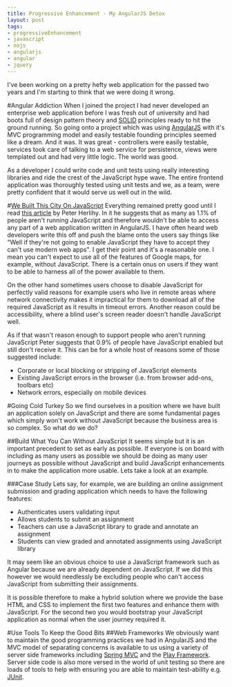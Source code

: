 ```yaml
---
title: Progressive Enhancement - My AngularJS Detox
layout: post 
tags:
- progressiveEnhancement
- javascript
- nojs 
- angularjs 
- angular
- jquery
--- 
```

I've been working on a pretty hefty web application for the passed two years
and I'm starting to think that we were doing it wrong.

#Angular Addiction
When I joined the project I had never developed an enterprise web application
before I was fresh out of university and had boots full of design pattern theory
and [SOLID](http://en.wikipedia.org/wiki/SOLID_%28object-oriented_design%29)
principles ready to hit the ground running. So going onto a project which was 
using [AngularJS]("https://angularjs.org")
with it's MVC programming model and easily testable founding principles seemed like
a dream. And it was. It was great - controllers were easily testable, services took
care of talking to a web service for persistence, views were templated out and had
very little logic. The world was good.

As a developer I could write code and unit tests using really interesting libraries
and ride the crest of the JavaScript hype wave. The entire frontend application was
thoroughly tested using unit tests and we, as a team, were pretty confident that 
it would serve us well out in the wild. 

#[We Built This City On JavaScript](https://www.youtube.com/watch?v=K1b8AhIsSYQ)
Everything remained pretty good until I read 
[this article](https://gds.blog.gov.uk/2013/10/21/how-many-people-are-missing-out-on-javascript-enhancement/) 
by Peter Herlihy. In it he suggests that as many as 1.1% of people aren't running
JavaScript and therefore wouldn't be able to access any part of a web application written
in AngularJS. I have often heard web developers write this off and
push the blame onto the users say things like "Well if they're not going to enable 
JavaScript they have to accept they can't use modern web apps". I get their point
and it's a reasonable one. I mean you can't expect to use all of the features of Google
maps, for example, without JavaScript. There is a certain onus on users if they want 
to be able to harness all of the power available to them.

On the other hand sometimes users choose to disable JavaScript for perfectly valid reasons
for example users who live in remote areas where network connectivity makes it impractical
for them to download all of the required JavaScript as it results in timeout errors. Another
reason could be accessibility, where a blind user's screen reader doesn't handle JavaScript
well.

As if that wasn't reason enough to support people who aren't running JavaScript 
Peter suggests that 0.9% of people have JavaScript enabled but still don't 
receive it. This can be for a whole host of reasons some of those suggested include:

- Corporate or local blocking or stripping of JavaScript elements
- Existing JavaScript errors in the browser (i.e. from browser add-ons, toolbars etc)
- Network errors, especially on mobile devices

#Going Cold Turkey
So we find ourselves in a position where we have built an application solely on JavaScript
and there are some fundamental pages which simply won't work without JavaScript because
the business area is so complex. So what do we do?

##Build What You Can Without JavaScript
It seems simple but it is an important precedent to set as early as possible. If everyone
is on board with including as many users as possible we should be doing as many user
journeys as possible without JavaScript and build JavaScript enhancements in to make 
the application more usable. Lets take a look at an example.

###Case Study
Lets say, for example, we are building an online assignment submission and grading application
which needs to have the following features:

- Authenticates users validating input
- Allows students to submit an assignment
- Teachers can use a JavaScript library to grade and annotate an assignment
- Students can view graded and annotated assignments using JavaScript library

It may seem like an obvious choice to use a JavaScript framework such as Angular because
we are already dependent on JavaScript. If we did this however we would needlessly
be excluding people who can't access JavaScript from submitting their assignments.

It is possible therefore to make a hybrid solution where we provide the base HTML and CSS to
implement the first two features and enhance them with JavaScript. For the second two
you would bootstrap your JavaScript application as normal when the user journey required it.

#Use Tools To Keep the Good Bits
##Web Frameworks
We obviously want to maintain the good programming practices we had in AngularJS and
the MVC model of separating concerns is available to us using a variety of server
side frameworks including [Spring MVC](https://spring.io/guides/gs/serving-web-content/) 
and the [Play Framework](https://www.playframework.com/). Server side code is also
more versed in the world of unit testing so there are loads of tools to help with 
ensuring you are able to maintain test-ability e.g. [JUnit](http://junit.org/).

